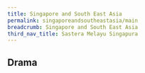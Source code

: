 ```yaml
---
title: Singapore and South East Asia
permalink: singaporeandsoutheastasia/main
breadcrumb: Singapore and South East Asia
third_nav_title: Sastera Melayu Singapura
---
```


## **Drama**